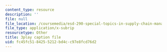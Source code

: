 ```yaml
---
content_type: resource
description: ''
file: null
file_location: /coursemedia/esd-290-special-topics-in-supply-chain-management-spring-2005/fc45fc5184255212bd4cc97e8fcd76d2_IqmrNUoiy7g.vtt
file_type: application/x-subrip
resourcetype: Other
title: 3play caption file
uid: fc45fc51-8425-5212-bd4c-c97e8fcd76d2
---
```

